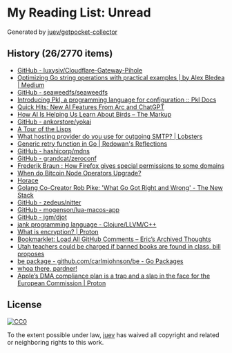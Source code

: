 # My Reading List: Unread

Generated by [juev/getpocket-collector](https://github.com/juev/getpocket-collector)

## History (26/2770 items)

- [GitHub - luxysiv/Cloudflare-Gateway-Pihole](https://github.com/luxysiv/Cloudflare-Gateway-Pihole)
- [Optimizing Go string operations with practical examples | by Alex Bledea | Medium](https://medium.com/@ozoniuss/optimizing-go-string-operations-with-practical-examples-83df39b776fb)
- [GitHub - seaweedfs/seaweedfs](https://github.com/seaweedfs/seaweedfs)
- [Introducing Pkl, a programming language for configuration :: Pkl Docs](https://pkl-lang.org/blog/introducing-pkl.html)
- [Quick Hits: New AI Features From Arc and ChatGPT](https://every.to/feeds/26580f4aa6de9bd9c3b3/quick-hits-new-ai-features-from-arc-and-chatgpt)
- [How AI Is Helping Us Learn About Birds – The Markup](https://themarkup.org/hello-world/2024/02/03/how-ai-is-helping-us-learn-about-birds)
- [GitHub - ankorstore/yokai](https://github.com/ankorstore/yokai)
- [A Tour of the Lisps](https://fosskers.ca/en/blog/rounds-of-lisp)
- [What hosting provider do you use for outgoing SMTP? | Lobsters](https://lobste.rs/s/2eosdi/what_hosting_provider_do_you_use_for)
- [Generic retry function in Go | Redowan's Reflections](https://rednafi.com/go/generic_retry_function/)
- [GitHub - hashicorp/mdns](https://github.com/hashicorp/mdns)
- [GitHub - grandcat/zeroconf](https://github.com/grandcat/zeroconf)
- [Frederik Braun : How Firefox gives special permissions to some domains](https://frederik-braun.com/special-browser-privileges-for-some-domains.html)
- [When do Bitcoin Node Operators Upgrade?](https://blog.lopp.net/when-do-bitcoin-node-operators-upgrade/)
- [Horace](https://zenhorace.dev/blog/context-control-go/)
- [Golang Co-Creator Rob Pike: 'What Go Got Right and Wrong' - The New Stack](https://thenewstack.io/golang-co-creator-rob-pike-what-go-got-right-and-wrong/)
- [GitHub - zedeus/nitter](https://github.com/zedeus/nitter)
- [GitHub - mogenson/lua-macos-app](https://github.com/mogenson/lua-macos-app)
- [GitHub - jgm/djot](https://github.com/jgm/djot)
- [jank programming language - Clojure/LLVM/C++](https://jank-lang.org)
- [What is encryption? | Proton](https://proton.me/blog/what-is-encryption)
- [Bookmarklet: Load All GitHub Comments – Eric’s Archived Thoughts](https://meyerweb.com/eric/thoughts/2024/02/05/bookmarklet-load-all-github-comments/)
- [Utah teachers could be charged if banned books are found in class, bill proposes](https://www.sltrib.com:443/news/education/2024/01/31/utah-teachers-could-be-criminally/)
- [be package - github.com/carlmjohnson/be - Go Packages](https://pkg.go.dev/github.com/carlmjohnson/be)
- [whoa there, pardner!](https://reddit.com/r/golang/comments/1aj34fj/how_i_started_to_love_writing_golang_api_tests)
- [Apple’s DMA compliance plan is a trap and a slap in the face for the European Commission | Proton](https://proton.me/blog/apple-dma-compliance-plan-trap)

## License

[![CC0](https://mirrors.creativecommons.org/presskit/buttons/88x31/svg/cc-zero.svg)](https://creativecommons.org/publicdomain/zero/1.0/)

To the extent possible under law, [juev](https://github.com/juev) has waived all copyright and related or neighboring rights to this work.
